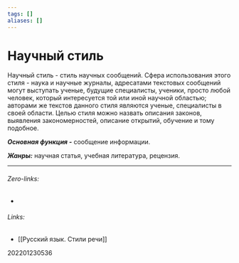 ```yaml
---
tags: []
aliases: []
---
```

# Научный стиль
Научный стиль - стиль научных сообщений. Сфера использования этого стиля - наука и научные журналы, адресатами текстовых сообщений могут выступать ученые, будущие специалисты, ученики, просто любой человек, который интересуется той или иной научной областью; авторами же текстов данного стиля являются ученые, специалисты в своей области. Целью стиля можно назвать описания законов, выявления закономерностей, описание открытий, обучение и тому подобное.

***Основная функция -*** сообщение информации.

***Жанры:*** научная статья, учебная литература, рецензия.
___
###### Zero-links:
-
###### Links:
- [[Русский язык. Стили речи]]

202201230536